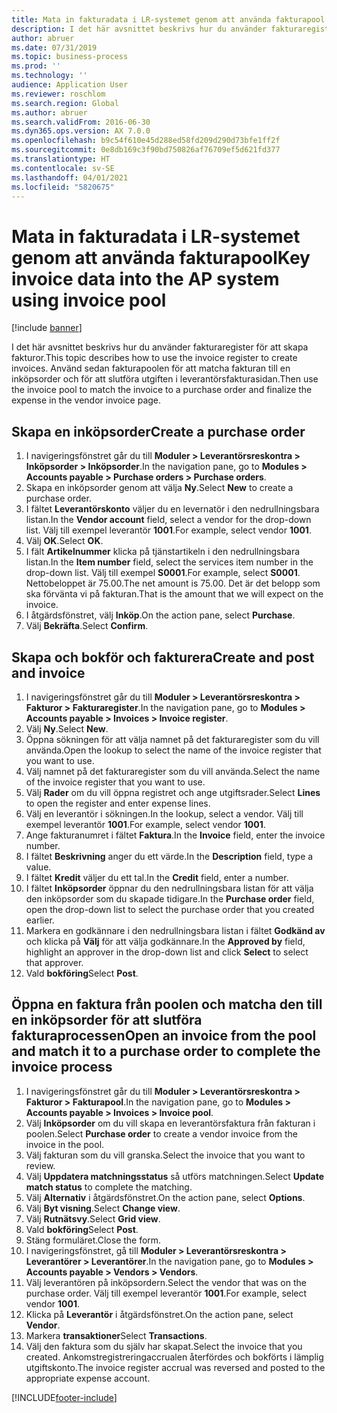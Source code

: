 ```yaml
---
title: Mata in fakturadata i LR-systemet genom att använda fakturapool
description: I det här avsnittet beskrivs hur du använder fakturaregister för att skapa fakturor.
author: abruer
ms.date: 07/31/2019
ms.topic: business-process
ms.prod: ''
ms.technology: ''
audience: Application User
ms.reviewer: roschlom
ms.search.region: Global
ms.author: abruer
ms.search.validFrom: 2016-06-30
ms.dyn365.ops.version: AX 7.0.0
ms.openlocfilehash: b9c54f610e45d288ed58fd209d290d73bfe1ff2f
ms.sourcegitcommit: 0e8db169c3f90bd750826af76709ef5d621fd377
ms.translationtype: HT
ms.contentlocale: sv-SE
ms.lasthandoff: 04/01/2021
ms.locfileid: "5820675"
---
```

# <a name="key-invoice-data-into-the-ap-system-using-invoice-pool"></a><span data-ttu-id="503fb-103">Mata in fakturadata i LR-systemet genom att använda fakturapool</span><span class="sxs-lookup"><span data-stu-id="503fb-103">Key invoice data into the AP system using invoice pool</span></span>

[!include [banner](../../includes/banner.md)]

<span data-ttu-id="503fb-104">I det här avsnittet beskrivs hur du använder fakturaregister för att skapa fakturor.</span><span class="sxs-lookup"><span data-stu-id="503fb-104">This topic describes how to use the invoice register to create invoices.</span></span> <span data-ttu-id="503fb-105">Använd sedan fakturapoolen för att matcha fakturan till en inköpsorder och för att slutföra utgiften i leverantörsfakturasidan.</span><span class="sxs-lookup"><span data-stu-id="503fb-105">Then use the invoice pool to match the invoice to a purchase order and finalize the expense in the vendor invoice page.</span></span>


## <a name="create-a-purchase-order"></a><span data-ttu-id="503fb-106">Skapa en inköpsorder</span><span class="sxs-lookup"><span data-stu-id="503fb-106">Create a purchase order</span></span>
1. <span data-ttu-id="503fb-107">I navigeringsfönstret går du till **Moduler > Leverantörsreskontra > Inköpsorder > Inköpsorder**.</span><span class="sxs-lookup"><span data-stu-id="503fb-107">In the navigation pane, go to **Modules > Accounts payable > Purchase orders > Purchase orders**.</span></span>
2. <span data-ttu-id="503fb-108">Skapa en inköpsorder genom att välja **Ny**.</span><span class="sxs-lookup"><span data-stu-id="503fb-108">Select **New** to create a purchase order.</span></span>
3. <span data-ttu-id="503fb-109">I fältet **Leverantörskonto** väljer du en levernatör i den nedrullningsbara listan.</span><span class="sxs-lookup"><span data-stu-id="503fb-109">In the **Vendor account** field, select a vendor for the drop-down list.</span></span> <span data-ttu-id="503fb-110">Välj till exempel leverantör **1001**.</span><span class="sxs-lookup"><span data-stu-id="503fb-110">For example, select vendor **1001**.</span></span>
4. <span data-ttu-id="503fb-111">Välj **OK**.</span><span class="sxs-lookup"><span data-stu-id="503fb-111">Select **OK**.</span></span>
5. <span data-ttu-id="503fb-112">I fält **Artikelnummer** klicka på tjänstartikeln i den nedrullningsbara listan.</span><span class="sxs-lookup"><span data-stu-id="503fb-112">In the **Item number** field, select the services item number in the drop-down list.</span></span> <span data-ttu-id="503fb-113">Välj till exempel **S0001**.</span><span class="sxs-lookup"><span data-stu-id="503fb-113">For example, select **S0001**.</span></span> <span data-ttu-id="503fb-114">Nettobeloppet är 75.00.</span><span class="sxs-lookup"><span data-stu-id="503fb-114">The net amount is 75.00.</span></span>  <span data-ttu-id="503fb-115">Det är det belopp som ska förvänta vi på fakturan.</span><span class="sxs-lookup"><span data-stu-id="503fb-115">That is the amount that we will expect on the invoice.</span></span>  
6. <span data-ttu-id="503fb-116">I åtgärdsfönstret, välj **Inköp**.</span><span class="sxs-lookup"><span data-stu-id="503fb-116">On the action pane, select **Purchase**.</span></span>
7. <span data-ttu-id="503fb-117">Välj **Bekräfta**.</span><span class="sxs-lookup"><span data-stu-id="503fb-117">Select **Confirm**.</span></span>

## <a name="create-and-post-and-invoice"></a><span data-ttu-id="503fb-118">Skapa och bokför och fakturera</span><span class="sxs-lookup"><span data-stu-id="503fb-118">Create and post and invoice</span></span>
1. <span data-ttu-id="503fb-119">I navigeringsfönstret går du till **Moduler > Leverantörsreskontra > Fakturor > Fakturaregister**.</span><span class="sxs-lookup"><span data-stu-id="503fb-119">In the navigation pane, go to **Modules > Accounts payable > Invoices > Invoice register**.</span></span>
2. <span data-ttu-id="503fb-120">Välj **Ny**.</span><span class="sxs-lookup"><span data-stu-id="503fb-120">Select **New**.</span></span>
3. <span data-ttu-id="503fb-121">Öppna sökningen för att välja namnet på det fakturaregister som du vill använda.</span><span class="sxs-lookup"><span data-stu-id="503fb-121">Open the lookup to select the name of the invoice register that you want to use.</span></span>
4. <span data-ttu-id="503fb-122">Välj namnet på det fakturaregister som du vill använda.</span><span class="sxs-lookup"><span data-stu-id="503fb-122">Select the name of the invoice register that you want to use.</span></span>
5. <span data-ttu-id="503fb-123">Välj **Rader** om du vill öppna registret och ange utgiftsrader.</span><span class="sxs-lookup"><span data-stu-id="503fb-123">Select **Lines** to open the register and enter expense lines.</span></span>
6. <span data-ttu-id="503fb-124">Välj en leverantör i sökningen.</span><span class="sxs-lookup"><span data-stu-id="503fb-124">In the lookup, select a vendor.</span></span> <span data-ttu-id="503fb-125">Välj till exempel leverantör **1001**.</span><span class="sxs-lookup"><span data-stu-id="503fb-125">For example, select vendor **1001**.</span></span>
7. <span data-ttu-id="503fb-126">Ange fakturanumret i fältet **Faktura**.</span><span class="sxs-lookup"><span data-stu-id="503fb-126">In the **Invoice** field, enter the invoice number.</span></span>
8. <span data-ttu-id="503fb-127">I fältet **Beskrivning** anger du ett värde.</span><span class="sxs-lookup"><span data-stu-id="503fb-127">In the **Description** field, type a value.</span></span>
9. <span data-ttu-id="503fb-128">I fältet **Kredit** väljer du ett tal.</span><span class="sxs-lookup"><span data-stu-id="503fb-128">In the **Credit** field, enter a number.</span></span>
10. <span data-ttu-id="503fb-129">I fältet **Inköpsorder** öppnar du den nedrullningsbara listan för att välja den inköpsorder som du skapade tidigare.</span><span class="sxs-lookup"><span data-stu-id="503fb-129">In the **Purchase order** field, open the drop-down list to select the purchase order that you created earlier.</span></span>
11. <span data-ttu-id="503fb-130">Markera en godkännare i den nedrullningsbara listan i fältet **Godkänd av** och klicka på **Välj** för att välja godkännare.</span><span class="sxs-lookup"><span data-stu-id="503fb-130">In the **Approved by** field, highlight an approver in the drop-down list and click **Select** to select that approver.</span></span>
12. <span data-ttu-id="503fb-131">Vald **bokföring**</span><span class="sxs-lookup"><span data-stu-id="503fb-131">Select **Post**.</span></span>

## <a name="open-an-invoice-from-the-pool-and-match-it-to-a-purchase-order-to-complete-the-invoice-process"></a><span data-ttu-id="503fb-132">Öppna en faktura från poolen och matcha den till en inköpsorder för att slutföra fakturaprocessen</span><span class="sxs-lookup"><span data-stu-id="503fb-132">Open an invoice from the pool and match it to a purchase order to complete the invoice process</span></span>
1. <span data-ttu-id="503fb-133">I navigeringsfönstret går du till **Moduler > Leverantörsreskontra > Fakturor > Fakturapool**.</span><span class="sxs-lookup"><span data-stu-id="503fb-133">In the navigation pane, go to **Modules > Accounts payable > Invoices > Invoice pool**.</span></span>
2. <span data-ttu-id="503fb-134">Välj **Inköpsorder** om du vill skapa en leverantörsfaktura från fakturan i poolen.</span><span class="sxs-lookup"><span data-stu-id="503fb-134">Select **Purchase order** to create a vendor invoice from the invoice in the pool.</span></span>
3. <span data-ttu-id="503fb-135">Välj fakturan som du vill granska.</span><span class="sxs-lookup"><span data-stu-id="503fb-135">Select the invoice that you want to review.</span></span>
4. <span data-ttu-id="503fb-136">Välj **Uppdatera matchningsstatus** så utförs matchningen.</span><span class="sxs-lookup"><span data-stu-id="503fb-136">Select **Update match status** to complete the matching.</span></span>
5. <span data-ttu-id="503fb-137">Välj **Alternativ** i åtgärdsfönstret.</span><span class="sxs-lookup"><span data-stu-id="503fb-137">On the action pane, select **Options**.</span></span>
6. <span data-ttu-id="503fb-138">Välj **Byt visning**.</span><span class="sxs-lookup"><span data-stu-id="503fb-138">Select **Change view**.</span></span>
7. <span data-ttu-id="503fb-139">Välj **Rutnätsvy**.</span><span class="sxs-lookup"><span data-stu-id="503fb-139">Select **Grid view**.</span></span>
8. <span data-ttu-id="503fb-140">Vald **bokföring**</span><span class="sxs-lookup"><span data-stu-id="503fb-140">Select **Post**.</span></span>
9. <span data-ttu-id="503fb-141">Stäng formuläret.</span><span class="sxs-lookup"><span data-stu-id="503fb-141">Close the form.</span></span>
10. <span data-ttu-id="503fb-142">I navigeringsfönstret, gå till **Moduler > Leverantörsreskontra > Leverantörer > Leverantörer**.</span><span class="sxs-lookup"><span data-stu-id="503fb-142">In the navigation pane, go to **Modules > Accounts payable > Vendors > Vendors**.</span></span>
11. <span data-ttu-id="503fb-143">Välj leverantören på inköpsordern.</span><span class="sxs-lookup"><span data-stu-id="503fb-143">Select the vendor that was on the purchase order.</span></span> <span data-ttu-id="503fb-144">Välj till exempel leverantör **1001**.</span><span class="sxs-lookup"><span data-stu-id="503fb-144">For example, select vendor **1001**.</span></span>
12. <span data-ttu-id="503fb-145">Klicka på **Leverantör** i åtgärdsfönstret.</span><span class="sxs-lookup"><span data-stu-id="503fb-145">On the action pane, select **Vendor**.</span></span>
13. <span data-ttu-id="503fb-146">Markera **transaktioner**</span><span class="sxs-lookup"><span data-stu-id="503fb-146">Select **Transactions**.</span></span>
14. <span data-ttu-id="503fb-147">Välj den faktura som du själv har skapat.</span><span class="sxs-lookup"><span data-stu-id="503fb-147">Select the invoice that you created.</span></span> <span data-ttu-id="503fb-148">Ankomstregistreringaccrualen återfördes och bokförts i lämplig utgiftskonto.</span><span class="sxs-lookup"><span data-stu-id="503fb-148">The invoice register accrual was reversed and posted to the appropriate expense account.</span></span>  



[!INCLUDE[footer-include](../../../includes/footer-banner.md)]
